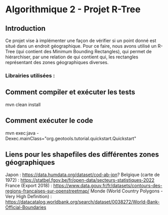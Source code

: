 # Algorithmique 2 - Projet R-Tree

## Introduction
Ce projet vise à implémenter une façon de vérifier si un point donné est situé dans un endroit géographique.
Pour ce faire, nous avons utilisé un R-Tree (qui contient des Minimum Bounding Rectangles), qui permet de hiérarchiser, par une relation de qui contient qui, les rectangles représentant des zones géographiques diverses.
### Librairies utilisées :

## Comment compiler et exécuter les tests
mvn clean install

## Comment exécuter le code
mvn exec:java -Dexec.mainClass="org.geotools.tutorial.quickstart.Quickstart"

## Liens pour les shapefiles des différentes zones géographiques
Japon : https://data.humdata.org/dataset/cod-ab-jpn?
Belgique (carte de 1972) : https://statbel.fgov.be/fr/open-data/secteurs-statistiques-2022
France (Export 2018) : https://www.data.gouv.fr/fr/datasets/contours-des-regions-francaises-sur-openstreetmap/
Monde (World Country Polygons - Very High Definition) : https://datacatalog.worldbank.org/search/dataset/0038272/World-Bank-Official-Boundaries
